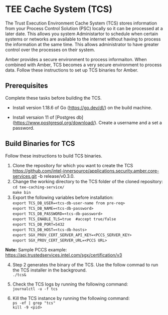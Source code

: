 # TEE Cache System (TCS)
 The Trust Execution Environment Cache System (TCS) stores information from your Process Control Solution (PSC) locally so it can be processed at a later date. This allows you system Administartor to schedule when certain systems or networks are available to the internet without having to process the information at the same time. This allows administrator to have greater control over the processes on their system.
 
Amber provides a secure environment to process informaiton. When combined with Amber, TCS becomes a very secure environment to process data. Follow these instructions to set up TCS binaries for Amber.

## Prerequisites
Complete these tasks before building the TCS.
- Install version 1.18.6 of Go (https://go.dev/dl/) on the build machine.

- Install versaion 11 of [Postgres db] (https://www.postgresql.org/download/). Create a username and a set a password.

## Build Binaries for TCS
Follow these instructions to build TCS binaries.
1. Clone the repository for which you want to create the TCS https://github.com/intel-innersource/applications.security.amber.core-services.git -b release/v0.3.0.
2. Change the working directory to the TCS folder of the cloned repository:<br>
`cd tee-caching-service/`<br>
`make bin`
3. Export the following variables before installation: <br>
   `export TCS_DB_USER=<tcs-db-user-name from pre-req> `<br>
   `export TCS_DB_NAME=<tcs-db-password> `<br>
   `export TCS_DB_PASSWORD=<tcs-db-password> `<br>
   `export TCS_ENABLE_TLS=true  #accept true/false `<br>
   `export TCS_DB_PORT=5432 `<br>
   `export TCS_DB_HOST=<tcs-db-hosts> `<br>
   `export SGX_PROV_CERT_SERVER_API_KEY=<PCCS_SERVER_KEY> `<br>
   `export SGX_PROV_CERT_SERVER_URL=<PCCS URL> `

 **Note:** Sample PCCS example: https://api.trustedservices.intel.com/sgx/certification/v3 

 4. Step 2 generates the binary of the TCS. Use the follow commad to run the TCS installer in the background. <br>
 `./tcs&`

 5. Check the TCS logs by running the following command: <br>
 `journalctl -u -f tcs`

 6. Kill the TCS instance by running the following command: <br>
 `ps -ef | grep "tcs"` <br>
 `kill -9 <pid>`